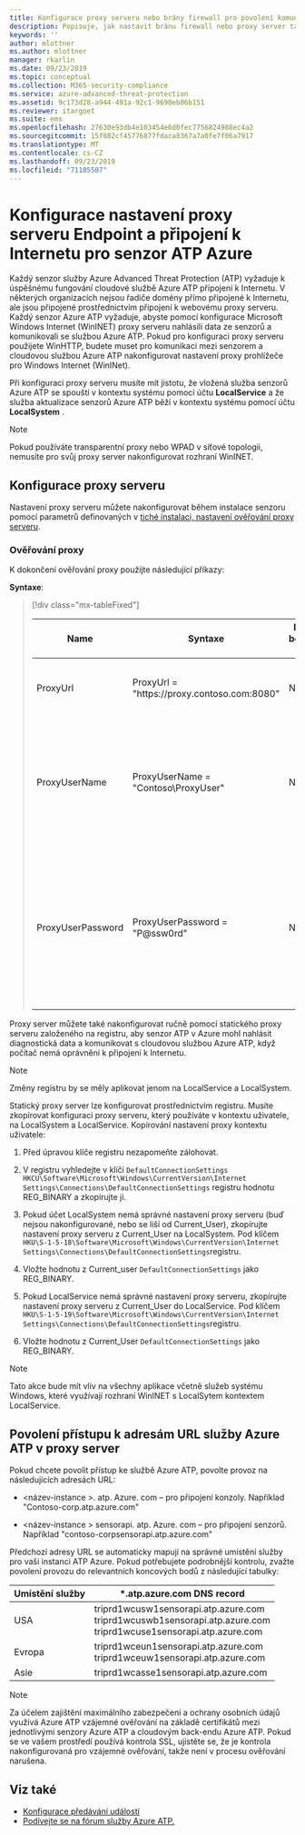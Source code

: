 ```yaml
---
title: Konfigurace proxy serveru nebo brány firewall pro povolení komunikace ATP Azure se senzorem | Microsoft Docs
description: Popisuje, jak nastavit bránu firewall nebo proxy server tak, aby umožňovala komunikaci mezi cloudovou službou Azure ATP a senzory Azure ATP.
keywords: ''
author: mlottner
ms.author: mlottner
manager: rkarlin
ms.date: 09/23/2019
ms.topic: conceptual
ms.collection: M365-security-compliance
ms.service: azure-advanced-threat-protection
ms.assetid: 9c173d28-a944-491a-92c1-9690eb06b151
ms.reviewer: itargoet
ms.suite: ems
ms.openlocfilehash: 27630e93db4e103454e6d0fec7756824988ec4a2
ms.sourcegitcommit: 15f882cf45776877fdaca8367a7a0fe7f06a7917
ms.translationtype: MT
ms.contentlocale: cs-CZ
ms.lasthandoff: 09/23/2019
ms.locfileid: "71185507"
---
```

# <a name="configure-endpoint-proxy-and-internet-connectivity-settings-for-your-azure-atp-sensor"></a>Konfigurace nastavení proxy serveru Endpoint a připojení k Internetu pro senzor ATP Azure

Každý senzor služby Azure Advanced Threat Protection (ATP) vyžaduje k úspěšnému fungování cloudové službě Azure ATP připojení k Internetu. V některých organizacích nejsou řadiče domény přímo připojené k Internetu, ale jsou připojené prostřednictvím připojení k webovému proxy serveru. Každý senzor Azure ATP vyžaduje, abyste pomocí konfigurace Microsoft Windows Internet (WinINET) proxy serveru nahlásili data ze senzorů a komunikovali se službou Azure ATP. Pokud pro konfiguraci proxy serveru použijete WinHTTP, budete muset pro komunikaci mezi senzorem a cloudovou službou Azure ATP nakonfigurovat nastavení proxy prohlížeče pro Windows Internet (WinINet).

Při konfiguraci proxy serveru musíte mít jistotu, že vložená služba senzorů Azure ATP se spouští v kontextu systému pomocí účtu **LocalService** a že služba aktualizace senzorů Azure ATP běží v kontextu systému pomocí účtu **LocalSystem** . 

> [!NOTE]
> Pokud používáte transparentní proxy nebo WPAD v síťové topologii, nemusíte pro svůj proxy server nakonfigurovat rozhraní WinINET.

## <a name="configure-the-proxy"></a>Konfigurace proxy serveru 

Nastavení proxy serveru můžete nakonfigurovat během instalace senzoru pomocí parametrů definovaných v [tiché instalaci, nastavení ověřování proxy serveru](https://docs.microsoft.com/azure-advanced-threat-protection/atp-silent-installation#proxy-authentication).

### <a name="proxy-authentication"></a>Ověřování proxy

K dokončení ověřování proxy použijte následující příkazy:

**Syntaxe**:


> [!div class="mx-tableFixed"]
> 
> |Name|Syntaxe|Povinné pro bezobslužnou instalaci?|Popis|
> |-------------|----------|---------|---------|
> |ProxyUrl|ProxyUrl = "https\://proxy.contoso.com:8080"|Ne|Určuje ProxyUrl a číslo portu snímače ATP Azure.|
> |ProxyUserName|ProxyUserName = "Contoso\ProxyUser"|Ne|Pokud vaše proxy služba vyžaduje ověření, zadejte uživatelské jméno ve formátu doména \ uživatel.|
> |ProxyUserPassword|ProxyUserPassword = "P@ssw0rd"|Ne|Určuje heslo pro uživatelské jméno proxy serveru. \* Přihlašovací údaje jsou šifrované a ukládají se místně pomocí snímače ATP Azure.|

Proxy server můžete také nakonfigurovat ručně pomocí statického proxy serveru založeného na registru, aby senzor ATP v Azure mohl nahlásit diagnostická data a komunikovat s cloudovou službou Azure ATP, když počítač nemá oprávnění k připojení k Internetu.

> [!NOTE]
> Změny registru by se měly aplikovat jenom na LocalService a LocalSystem.

Statický proxy server lze konfigurovat prostřednictvím registru. Musíte zkopírovat konfiguraci proxy serveru, který používáte v kontextu uživatele, na LocalSystem a LocalService. Kopírování nastavení proxy kontextu uživatele:

1.   Před úpravou klíče registru nezapomeňte zálohovat.

2. V registru vyhledejte v klíči `DefaultConnectionSettings` `HKCU\Software\Microsoft\Windows\CurrentVersion\Internet Settings\Connections\DefaultConnectionSettings` registru hodnotu REG_BINARY a zkopírujte ji.
 
2.  Pokud účet LocalSystem nemá správné nastavení proxy serveru (buď nejsou nakonfigurované, nebo se liší od Current_User), zkopírujte nastavení proxy serveru z Current_User na LocalSystem. Pod klíčem `HKU\S-1-5-18\Software\Microsoft\Windows\CurrentVersion\Internet Settings\Connections\DefaultConnectionSettings`registru.

3.  Vložte hodnotu z Current_user `DefaultConnectionSettings` jako REG_BINARY.

4.  Pokud LocalService nemá správné nastavení proxy serveru, zkopírujte nastavení proxy serveru z Current_User do LocalService. Pod klíčem `HKU\S-1-5-19\Software\Microsoft\Windows\CurrentVersion\Internet Settings\Connections\DefaultConnectionSettings`registru.

5.  Vložte hodnotu z Current_User `DefaultConnectionSettings` jako REG_BINARY.

> [!NOTE]
> Tato akce bude mít vliv na všechny aplikace včetně služeb systému Windows, které využívají rozhraní WinINET s LocalSytem kontextem LocalService.


## <a name="enable-access-to-azure-atp-service-urls-in-the-proxy-server"></a>Povolení přístupu k adresám URL služby Azure ATP v proxy server

Pokud chcete povolit přístup ke službě Azure ATP, povolte provoz na následujících adresách URL:

- \<název-instance >. atp. Azure. com – pro připojení konzoly. Například "Contoso-corp.atp.azure.com"

- \<název-instance > sensorapi. atp. Azure. com – pro připojení senzorů. Například "contoso-corpsensorapi.atp.azure.com"

Předchozí adresy URL se automaticky mapují na správné umístění služby pro vaši instanci ATP Azure. Pokud potřebujete podrobnější kontrolu, zvažte povolení provozu do relevantních koncových bodů z následující tabulky:

|Umístění služby|*.atp.azure.com DNS record|
|----|----|
|USA |triprd1wcusw1sensorapi.atp.azure.com<br>triprd1wcuswb1sensorapi.atp.azure.com<br>triprd1wcuse1sensorapi.atp.azure.com|
|Evropa|triprd1wceun1sensorapi.atp.azure.com<br>triprd1wceuw1sensorapi.atp.azure.com|
|Asie|triprd1wcasse1sensorapi.atp.azure.com|

 
> [!NOTE]
> Za účelem zajištění maximálního zabezpečení a ochrany osobních údajů využívá Azure ATP vzájemné ověřování na základě certifikátů mezi jednotlivými senzory Azure ATP a cloudovým back-endu Azure ATP. Pokud se ve vašem prostředí používá kontrola SSL, ujistěte se, že je kontrola nakonfigurovaná pro vzájemné ověřování, takže není v procesu ověřování narušena.



## <a name="see-also"></a>Viz také
- [Konfigurace předávání událostí](configure-event-forwarding.md)
- [Podívejte se na fórum služby Azure ATP.](https://aka.ms/azureatpcommunity)
